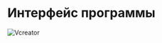 # Интерфейс программы
![Vcreator](https://github.com/ZaksenCode/Vcreator/assets/70453716/2e3a3aae-a0b7-4a21-b265-887b948098d1)
